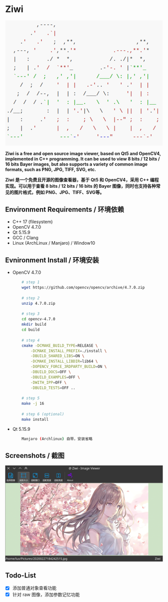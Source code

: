 # Ziwi

<div align=center><img src="./icon/ziwi.png"></div>

**Ziwi is a free and open source image viewer, based on Qt5 and OpenCV4, implemented in C++ programming. It can be used to view 8 bits / 12 bits / 16 bits Bayer images, but also supports a variety of common image formats, such as PNG, JPG, TIFF, SVG, etc.**

**Ziwi 是一个免费且开源的图像查看器，基于 Qt5 和 OpenCV4，采用 C++ 编程实现。可以用于查看 8 bits / 12 bits / 16 bits 的 Bayer 图像，同时也支持各种常见的图片格式，例如 PNG、JPG、TIFF、SVG等。**

## Environment Requirements / 环境依赖

- C++ 17 (filesystem)
- OpenCV 4.7.0
- Qt 5.15.9
- GCC / Clang
- Linux (ArchLinux / Manjaro)  / Window10

## Evnironment Install / 环境安装

- OpenCV 4.7.0

    ```bash
        # step 1
        wget https://github.com/opencv/opencv/archive/4.7.0.zip

        # step 2
        unzip 4.7.0.zip

        # step 3
        cd opencv-4.7.0
        mkdir build
        cd build

        # step 4
        cmake -DCMAKE_BUILD_TYPE=RELEASE \
            -DCMAKE_INSTALL_PREFIX=./install \
            -DBUILD_SHARED_LIBS=ON \
            -DCMAKE_INSTALL_LIBDIR=lib64 \
            -DOPENCV_FORCE_3RDPARTY_BUILD=ON \
            -DBUILD_DOCS=OFF \
            -DBUILD_EXAMPLES=OFF \
            -DWITH_IPP=OFF \
            -DBUILD_TESTS=OFF ..

        # step 5
        make -j 16

        # step 6 (optional)
        make install
    ```

- Qt 5.15.9

    ``` bash
        Manjaro (Archlinux) 自带，安装省略
    ```

## Screenshots / 截图

<div align=center><img src="./screenshot/screenshot_01.png"></div>

## Todo-List

- [x] 添加普通对象查看功能
- [x] 针对 raw 图像，添加参数记忆功能
